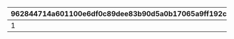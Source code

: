 |962844714a601100e6df0c89dee83b90d5a0b17065a9ff192c4440617b6afabe|65d8d79519826edf08eeee52822fc060dae2f474cfeb44f72ce36c4735bd265e|a88412ebe01cc725981d66c1642e2736461af527a2f0ec878687c197466e0f8c|
| --- | --- | --- |
|1|1014001|10140110|